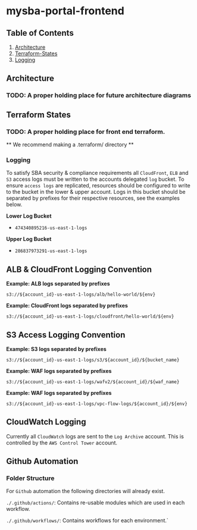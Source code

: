 # mysba-portal-frontend

## Table of Contents

1. [Architecture](#architecture)
2. [Terraform-States](#terraform-states)
2. [Logging](#logging)

## Architecture

### TODO: A proper holding place for future architecture diagrams

## Terraform States

### TODO: A proper holding place for front end terraform.
** We recommend making a .terraform/ directory **

### Logging

To satisfy SBA security & compliance requirements all `CloudFront`, `ELB` and `S3` access logs must be written to the accounts delegated `log` bucket. To ensure `access logs` are replicated, resources should be configured to write to the bucket in the lower & upper account. Logs in this bucket should be separated by prefixes for their respective resources, see the examples below.

**Lower Log Bucket**
- `474340895216-us-east-1-logs`

**Upper Log Bucket**
- `286837973291-us-east-1-logs`

## ALB & CloudFront Logging Convention

**Example: ALB logs separated by prefixes**

`s3://${account_id}-us-east-1-logs/alb/hello-world/${env}`

**Example: CloudFront logs separated by prefixes**

`s3://${account_id}-us-east-1-logs/cloudfront/hello-world/${env}`

## S3 Access Logging Convention

**Example: S3 logs separated by prefixes**

`s3://${account_id}-us-east-1-logs/s3/${account_id}/${bucket_name}`

**Example: WAF logs separated by prefixes**

`s3://${account_id}-us-east-1-logs/wafv2/${account_id}/${waf_name}`

**Example: WAF logs separated by prefixes**

`s3://${account_id}-us-east-1-logs/vpc-flow-logs/${account_id}/${env}`

## CloudWatch Logging

Currently all `CloudWatch` logs are sent to the `Log Archive` account. This is controlled by the `AWS Control Tower` account.

## Github Automation

### Folder Structure

For `Github` automation the following directories will already exist.

`./.github/actions/`: Contains re-usable modules which are used in each workflow.

`./.github/workflows/`: Contains workflows for each environment.`

